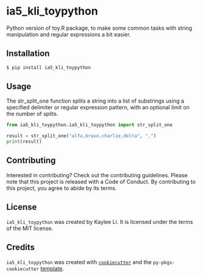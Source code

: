 # ia5_kli_toypython

Python version of toy.R package, to make some common tasks with string manipulation and regular expressions a bit easier. 

## Installation

```bash
$ pip install ia5_kli_toypython
```

## Usage

The str_split_one function splits a string into a list of substrings using a specified delimiter or regular expression pattern, with an optional limit on the number of splits.

```python
from ia5_kli_toypython.ia5_kli_toypython import str_split_one

result = str_split_one("alfa,bravo,charlie,delta", ",")
print(result)
```

## Contributing

Interested in contributing? Check out the contributing guidelines. Please note that this project is released with a Code of Conduct. By contributing to this project, you agree to abide by its terms.

## License

`ia5_kli_toypython` was created by Kaylee Li. It is licensed under the terms of the MIT license.

## Credits

`ia5_kli_toypython` was created with [`cookiecutter`](https://cookiecutter.readthedocs.io/en/latest/) and the `py-pkgs-cookiecutter` [template](https://github.com/py-pkgs/py-pkgs-cookiecutter).
